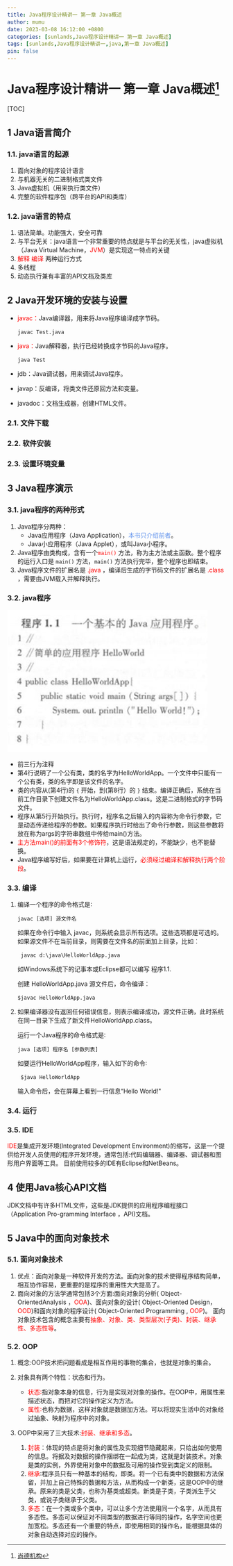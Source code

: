 ```yaml
---
title: Java程序设计精讲一 第一章 Java概述
author: mumu
date: 2023-03-08 16:12:00 +0800
categories: [sunlands,Java程序设计精讲一 第一章 Java概述]
tags: [sunlands,Java程序设计精讲一,java,第一章 Java概述]
pin: false
---
```


# Java程序设计精讲一 第一章 Java概述[^1]

[TOC]

## 1 Java语言简介

### 1.1. java语言的起源

1. 面向对象的程序设计语言
2. 与机器无关的二进制格式类文件
3. Java虚拟机（用来执行类文件）
4. 完整的软件程序包（跨平台的API和类库）

### 1.2. java语言的特点

1. 语法简单。功能强大，安全可靠
2. 与平台无关：java语言一个非常重要的特点就是与平台的无关性，java虚拟机（Java Virtual Machine，<font color='red' style='background-color:' size=''>JVM</font>）是实现这一特点的关键
3. <font color='red' style='background-color:' size=''>解释 编译</font> 两种运行方式
4. 多线程
5. 动态执行兼有丰富的API文档及类库

## 2 Java开发环境的安装与设置

+ <font color='red' style='background-color:' size=''>javac：</font>Java编译器，用来将Java程序编译成字节码。

  ```shell
  javac Test.java
  ```

+ <font color='red' style='background-color:' size=''>java：</font>Java解释器，执行已经转换成字节码的Java程序。

  ```shell
  java Test
  ```

+ jdb：Java调试器，用来调试Java程序。

+ javap：反编译，将类文件还原回方法和变量。

+ javadoc：文档生成器，创建HTML文件。

### 2.1. 文件下载

### 2.2. 软件安装

### 2.3. 设置环境变量

## 3 Java程序演示

### 3.1. java程序的两种形式

1. Java程序分两种：
   + Java应用程序（Java Application），<font color='cornflowerblue' style='background-color:' size=''>本书只介绍前者</font>。
   + Java小应用程序（Java Applet），或叫Java小程序。
2. Java程序由类构成，含有一个<font color='red' style='background-color:' size=''>`main()`</font> 方法，称为主方法或主函数。整个程序的运行入口是 `main()` 方法，`main()` 方法执行完毕，整个程序也即结束。
3. Java程序文件的扩展名是 <font color='red' style='background-color:' size=''>.java</font> ，编译后生成的字节码文件的扩展名是 <font color='red' style='background-color:' size=''>.class</font> ，需要由JVM载入并解释执行。

### 3.2. java程序

![image-20230308174857907](https://raw.githubusercontent.com/sn-mumu/cloud-storage/main/PicGo/202303081748989.png)

+ 前三行为注释
+ 第4行说明了一个公有类，类的名字为HelloWorldApp。一个文件中只能有一个公有类，类的名字即是该文件的名字。
+ 类的内容从(第4行)的 `{` 开始，到(第8行）的 `}` 结束。编译正确后，系统在当前工作目录下创建文件名为HelloWorldApp.class。这是二进制格式的字节码文件。
+ 程序从第5行开始执行。执行时，程序名之后输入的内容称为命令行参数，它是动态传递给程序的参数。如果程序执行时给出了命令行参数，则这些参数将放在称为args的字符串数组中传给main()方法。
+ <font color='red' style='background-color:' size=''>主方法main()的前面有3个修饰符</font>，这是语法规定的，不能缺少，也不能替换。
+ Java程序编写好后，如果要在计算机上运行，<font color='red' style='background-color:' size=''>必须经过编译和解释执行两个阶段</font>。

### 3.3. 编译

1. 编译一个程序的命令格式是∶

   ```shell 
   javac [选项] 源文件名
   ```

   如果在命令行中输入 javac，则系统会显示所有选项。这些选项都是可选的。如果源文件不在当前目录，则需要在文件名的前面加上目录，比如︰
   ```shell
    javac d:\java\HelloWorldApp.java
   ```

   如Windows系统下的记事本或Eclipse都可以编写 程序1.1. 

   创建 HelloWorldApp.java 源文件后，命令编译︰

   ```shell
   $javac HelloWorldApp.java
   ```

2. 如果编译器没有返回任何错误信息，则表示编译成功，源文件正确，此时系统在同一目录下生成了新文件HelloWorldApp.class。

   运行一个Java程序的命令格式是∶

   ```shell
   java [选项] 程序名 [参数列表]
   ```

   如要运行HelloWorldApp程序，输入如下的命令∶

   ```shell
    $java HelloWorldApp
   ```

   输入命令后，会在屏幕上看到一行信息“Hello World!"

### 3.4. 运行

### 3.5. IDE

<font color='red' style='background-color:' size=''>IDE</font>是集成开发环境(lntegrated Development Environment)的缩写，这是一个提供给开发人员使用的程序开发环境，通常包括:代码编辑器、编译器、调试器和图形用户界面等工具。
目前使用较多的IDE有Eclipse和NetBeans。

## 4 使用Java核心API文档

JDK文档中有许多HTML文件，这些是JDK提供的应用程序编程接口（Application Pro-gramming Interface ，API)文档。

## 5 Java中的面向对象技术

### 5.1. 面向对象技术

1. 优点：面向对象是一种软件开发的方法。面向对象的技术使得程序结构简单，相互协作容易，更重要的是程序的重用性大大提高了。
2. 面向对象的方法学通常包括3个方面:面向对象的分析( Object-OrientedAnalysis ，<font color='red' style='background-color:' size=''>OOA</font>)、面向对象的设计( Object-Oriented Design，<font color='red' style='background-color:' size=''>OOD</font>)和面向对象的程序设计( Object-Oriented Programming , <font color='red' style='background-color:' size=''>OOP</font>)。
   面向对象技术包含的概念主要有<font color='red' style='background-color:' size=''>抽象、对象、类、类型层次(子类)、封装、继承性、多态性等</font>。

### 5.2. OOP

1. 概念:OOP技术把问题看成是相互作用的事物的集合，也就是对象的集合。

2. 对象具有两个特性：状态和行为。
   + <font color='red' style='background-color:' size=''>状态∶</font>指对象本身的信息，行为是实现对对象的操作。在OOP中，用属性来描述状态，而把对它的操作定义为方法。
   + <font color='red' style='background-color:' size=''>属性∶</font>也称为数据，这样对象就是数据加方法。可以将现实生活中的对象经过抽象、映射为程序中的对象。
   
3. OOP中采用了三大技术:<font color='red' style='background-color:' size=''>封装、继承和多态</font>。
   1. <font color='red' style='background-color:' size=''>封装</font>︰体现的特点是将对象的属性及实现细节隐藏起来，只给出如何使用的信息。将据及对数据的操作捆绑在一起成为类，这就是封装技术。对象是类的实例，外界使用对象中的数据及可用的操作受到类定义的限制。
   2. <font color='red' style='background-color:' size=''>继承</font>∶程序员只有一种基本的结构，即类。将一个已有类中的数据和方法保留，并加上自己特殊的数据和方法，从而构成一个新类，这是OOP中的继承。原来的类是父类，也称为基类或超类。新类是子类，子类派生于父类，或说子类继承于父类。
   3. <font color='red' style='background-color:' size=''>多态</font>：在一个类或多个类中，可以让多个方法使用同一个名字，从而具有多态性。多态可以保证对不同类型的数据进行等同的操作，名字空间也更加宽松。多态还有一个重要的特点，即使用相同的操作名，能根据具体的对象自动选择对应的操作。
   
   

[^1]: [尚德机构](https://xt.shuhanfenglin.com/)